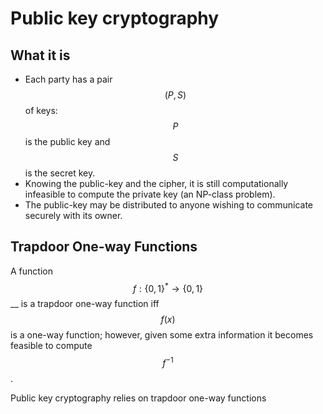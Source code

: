 # Public key cryptography

## What it is

* Each party has a pair $$(P, S)$$ of keys: $$P$$ is the public key and $$S$$ is the secret key. 
* Knowing the public-key and the cipher, it is still computationally infeasible to compute the private key \(an NP-class problem\). 
* The public-key may be distributed to anyone wishing to communicate securely with its owner.

## Trapdoor One-way Functions

A function $$f: \{0,1\}^* \rightarrow \{0,1\}$$ __ is a trapdoor one-way function iff $$f(x)$$ is a one-way function; however, given some extra information it becomes feasible to compute $$f^{-1}$$.

Public key cryptography relies on trapdoor one-way functions

